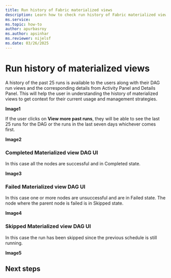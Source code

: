 ```yaml
---
title: Run history of Fabric materialized views
description: Learn how to check run history of Fabric materialized views
ms.service: 
ms.topic: how-to
author: apurbasroy
ms.author: apsinhar
ms.reviewer: nijelsf
ms.date: 03/26/2025
---
```


# Run history of materialized views

A history of the past 25 runs is available to the users along with their DAG run views and the corresponding 
details from Activity Panel and Details Panel. This will help the user in understanding the history of materialized
views  to get context for their current usage and management strategies.

**Image1**

If the user clicks on **View more past runs**, they will be able to see the last 25 runs for the DAG or the runs in the last 
seven days whichever comes first.

**Image2**

### Completed Materialized view DAG UI

In this case all the nodes are successful and in Completed state.

**Image3**

### Failed Materialized view DAG UI

In this case one or more nodes are unsuccessful and are in Failed state. The node where the parent node is failed is in
Skipped state.

**Image4**

### Skipped Materialized view DAG UI

In this case the run has been skipped since the previous schedule is still running.

**Image5**


## Next steps
